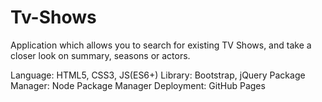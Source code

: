 # Tv-Shows
Application which allows you to search for existing TV Shows, and take a closer look on summary, seasons or actors.


Language: HTML5, CSS3, JS(ES6+) 
Library: Bootstrap, jQuery 
Package Manager: Node Package Manager 
Deployment: GitHub Pages
